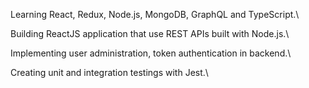 Learning React, Redux, Node.js, MongoDB, GraphQL and TypeScript.\ 

Building ReactJS application that use REST APIs built with Node.js.\

Implementing user administration, token authentication in backend.\

Creating unit and integration testings with Jest.\